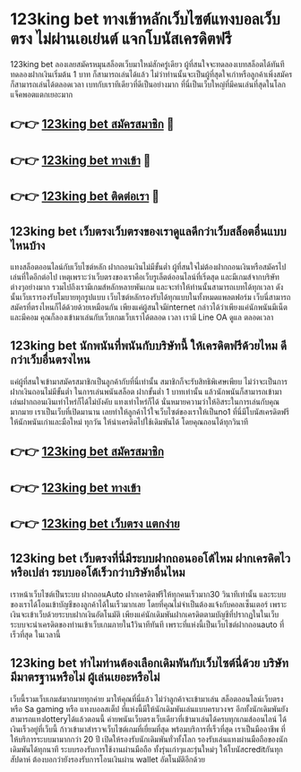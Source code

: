 # 123king bet ทางเข้าหลักเว็บไซต์แทงบอลเว็บตรง ไม่ผ่านเอเย่นต์ แจกโบนัสเครดิตฟรี

123king bet ลองเลยสมัครหมุนสล็อตเว็บมาใหม่สักครู่เดียว ผู้ที่สนใจจะทดลองเบทสล็อตได้ทันทีทดลองฝากเงินเริ่มต้น 1 บาท ก็สามารถเล่นได้แล้ว ไม่ว่าท่านนั้นจะเป็นผู้ที่สุดใจเก่าหรือลูกค้าเพิ่งสมัคร ก็สามารถเล่นได้ตลอดเวลา เบทกับเราทีเดียวที่ดีเป็นอย่างมาก ที่นี่เป็นเว็บใหญ่ที่มีคนเล่นที่สุดในโลก แจ็คพอตแตกเยอะมาก

## 👉👉 [123king bet สมัครสมาชิก](https://bit.ly/3Ckzg5n) 🎰
## 👉👉 [123king bet ทางเข้า](https://bit.ly/3Ckzg5n) 🎰
## 👉👉 [123king bet ติดต่อเรา](https://bit.ly/3Ckzg5n) 🎰

## 123king bet เว็บตรงเว็บตรงของเราดูแลดีกว่าเว็บสล็อตอื่นแบบไหนบ้าง
แทงสล็อตออนไลน์กับเว็บไซต์หลัก ฝากถอนเงินไม่มีขั้นต่ำ ผู้ที่สนใจไม่ต้องฝากถอนเงินหรือสมัครไปเล่นที่ใดอีกต่อไป เหตุเพราะว่าเว็บตรงของเราคือเว็บรูเล็ตต์ออนไลน์ที่เริ่ดสุด และมีเกมส์จากบริษัทต่างๆอย่างมาก รวมไปถึงเรามีเกมส์หลักหลายพันเกม และจะทำให้ท่านนั้นสามารถเบทได้ทุกเวลา ดังนั้นเว็บเรารองรับโมบายทุกรูปแบบ เว็บไซต์หลักรองรับได้ทุกแบบในทั้งหมดแพลตฟอร์ม เว็บนี่สามารถสมัครที่ตรงไหนก็ได้ด้วยด้วยเหมือนกัน เพียงแค่ผู้สนใจมีinternet กล่าวได้ว่าเพียงแค่นักพนันมีเน็ตและมีคอม คุณก็ลองเข้ามาเล่นกับเว็บเกมเว็บเราได้ตลอด เวลา เรามี Line OA ดูแล ตลอดเวลา

## 123king bet นักพนันที่พนันกับบริษัทนี้ ให้เครดิตฟรีด้วยไหม ดีกว่าเว็บอื่นตรงไหน
แค่ผู้ที่สนใจเข้ามาสมัครสมาชิกเป็นลูกค้ากับที่นี่เท่านั้น สมาชิกก็จะรับสิทธิพิเศษเพียบ ไม่ว่าจะเป็นการฝากเงินถอนไม่มีขั้นต่ำ ในการเล่นพนันสล็อต ฝากขั้นต่ำ 1 บาทเท่านั้น แล้วนักพนันก็สามารถเข้ามาเล่นฝากถอนเงินเท่าไหร่ก็ได้ไม่บังคับ แทงเท่าไหร่ก็ได้ นั่นหมายความว่าให้อิสระในการเล่นกับคุณมากมาย เราเป็นเว็บที่เปิดมานาน เลยทำให้ลูกค้าไว้ใจเว็บไซต์ของเราให้เป็นno1 ที่นี่มีโบนัสเครดิตฟรี ให้นักพนันเก่าและมือใหม่ ทุกวัน ให้นำเครดิตไปใช้เดิมพันได้ โดยคุณถอนได้ทุกวินาที

## 👉👉 [123king bet สมัครสมาชิก](https://bit.ly/3Ckzg5n)
## 👉👉 [123king bet ทางเข้า](https://bit.ly/3Ckzg5n)
## 👉👉 [123king bet เว็บตรง แตกง่าย](https://bit.ly/3Ckzg5n)

## 123king bet เว็บตรงที่นี่มีระบบฝากถอนออโต้ไหม ฝากเครดิตไวหรือเปล่า ระบบออโต้เร็วกว่าบริษัทอื่นไหม
เราหน้าเว็บไซต์เป็นระบบ ฝากถอนAuto ฝากเครดิตฟรีให้ทุกคนเร็วมาก30 วินาทีเท่านั้น และระบบของเราได้โอนเข้าบัญชีของลูกค้าได้ในเร็วมากเลย โดยที่คุณไม่จำเป็นต้องแจ้งกับคอลเซ็นเตอร์ เพราะเงินจะเข้าเว็บด้วยระบบฝากเงินอัตโนมัติ เพียงแค่นักเดิมพันฝากเครดิตตามบัญชีที่ปรากฏในในเว็บ ระบบจะนำเครดิตของท่านเข้าเว็บเกมภายใน1วินาทีทันที เพราะที่แห่งนี้เป็นเว็บไซต์ฝากถอนauto ที่เร็วที่สุด ในเวลานี้

## 123king bet ทำไมท่านต้องเลือกเดิมพันกับเว็บไซต์นี่ด้วย บริษัทมีมาตรฐานหรือไม่ ผู้เล่นเยอะหรือไม่
เว็บนี้รวมเว็บเกมส์มากมายทุกค่าย มาให้คุณที่นี่แล้ว ไม่ว่าลูกค้าจะเข้ามาเล่น สล็อตออนไลน์เว็บตรง หรือ Sa gaming หรือ แทงบอลสเต็ป ที่แห่งนี้มีให้นักเดิมพันเล่นแบบครบวงจร อีกทั้งนักเดิมพันยังสามารถแทงlotteryได้แล้วตอนนี้ ค่ายพนันเว็บตรงเว็บเดียวที่เข้ามาเล่นได้ครบทุกเกมส์ออนไลน์ ได้เงินเร็วอยู่ที่เว็บนี้ ก้าวเข้ามาสำรวจเว็บไซต์เกมที่เยี่ยมที่สุด พร้อมบริการที่เร็วที่สุด เราเป็นมืออาชีพ ที่ให้บริการระบบมามากกว่า 20 ปี เปิดให้รองรับนักเดิมพันทั่วทั้งโลก รองรับเล่นแทงผ่านมือถือของนักเดิมพันได้ทุกนาที ระบบรองรับการใช้งานผ่านมือถือ ทั้งรุ่นเก่าๆและรุ่นใหม่ๆ ให้โบนัสcreditกันทุกสัปดาห์ ต้องบอกว่ายังรองรับการโอนเงินผ่าน wallet อัตโนมัติอีกด้วย
